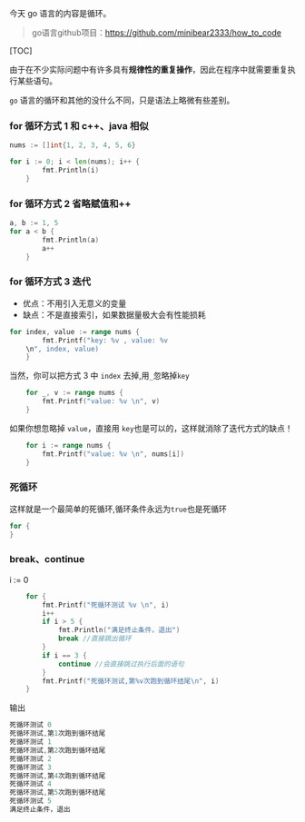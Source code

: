 
今天 go 语言的内容是循环。

> go语言github项目：https://github.com/minibear2333/how_to_code

[TOC]

由于在不少实际问题中有许多具有**规律性的重复操作**，因此在程序中就需要重复执行某些语句。

`go` 语言的循环和其他的没什么不同，只是语法上略微有些差别。

### for 循环方式 1 和 c++、java 相似

```go
nums := []int{1, 2, 3, 4, 5, 6}

for i := 0; i < len(nums); i++ {
		fmt.Println(i)
	}
```

### for 循环方式 2 省略赋值和++

```go
a, b := 1, 5
for a < b {
		fmt.Println(a)
		a++
	}
```

### for 循环方式 3 迭代

- 优点：不用引入无意义的变量
- 缺点：不是直接索引，如果数据量极大会有性能损耗

```go
for index, value := range nums {
		fmt.Printf("key: %v , value: %v
    \n", index, value)
	}
```

当然，你可以把方式 3 中 `index` 去掉,用`_`忽略掉`key`

```go
	for _, v := range nums {
		fmt.Printf("value: %v \n", v)
	}
```

如果你想忽略掉 `value`，直接用 `key`也是可以的，这样就消除了迭代方式的缺点！

```go
	for i := range nums {
		fmt.Printf("value: %v \n", nums[i])
	}
```

### 死循环
这样就是一个最简单的死循环,循环条件永远为`true`也是死循环
```go
for {
}
```
### break、continue

i := 0
```go
	for {
		fmt.Printf("死循环测试 %v \n", i)
		i++
		if i > 5 {
			fmt.Println("满足终止条件，退出")
			break //直接跳出循环
		}
		if i == 3 {
			continue //会直接跳过执行后面的语句
		}
		fmt.Printf("死循环测试,第%v次跑到循环结尾\n", i)
	}
```
输出
```go
死循环测试 0 
死循环测试,第1次跑到循环结尾
死循环测试 1 
死循环测试,第2次跑到循环结尾
死循环测试 2 
死循环测试 3 
死循环测试,第4次跑到循环结尾
死循环测试 4 
死循环测试,第5次跑到循环结尾
死循环测试 5 
满足终止条件，退出
```


